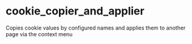 # cookie_copier_and_applier
Copies cookie values ​​by configured names and applies them to another page via the context menu
